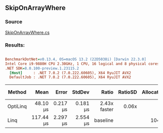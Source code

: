 ﻿## SkipOnArrayWhere

### Source
[SkipOnArrayWhere.cs](../../src/StructLinq.Benchmark/SkipOnArrayWhere.cs)

### Results:
``` ini

BenchmarkDotNet=v0.13.4, OS=macOS 13.2 (22D5038i) [Darwin 22.3.0]
Intel Core i9-9880H CPU 2.30GHz, 1 CPU, 16 logical and 8 physical cores
.NET SDK=8.0.100-preview.1.23115.2
  [Host]     : .NET 7.0.2 (7.0.222.60605), X64 RyuJIT AVX2
  DefaultJob : .NET 7.0.2 (7.0.222.60605), X64 RyuJIT AVX2


```
|   Method |      Mean |    Error |   StdDev |        Ratio | RatioSD | Allocated | Alloc Ratio |
|--------- |----------:|---------:|---------:|-------------:|--------:|----------:|------------:|
| OptiLinq |  48.10 μs | 0.217 μs | 0.181 μs | 2.43x faster |   0.06x |         - |          NA |
|     Linq | 117.44 μs | 2.297 μs | 2.554 μs |     baseline |         |     104 B |             |
